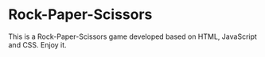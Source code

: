 # Rock-Paper-Scissors

This is a Rock-Paper-Scissors game developed based on HTML, JavaScript and CSS.
Enjoy it.
